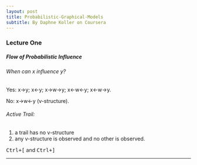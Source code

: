 ```yaml
---
layout: post
title: Probabilistic-Graphical-Models
subtitle: By Daphne Koller on Coursera
---
```



<script type="text/javascript" src="http://cdn.mathjax.org/mathjax/latest/MathJax.js?config=default"></script>
### Lecture One

##### Flow of Probabilistic Influence

###### When can x influence y?

Yes: x->y; x<-y; x->w->y; x<-w<-y; x<-w->y.

No: x->w<-y (v-structure).

###### Active Trail: 
1. a trail has no v-structure
2. any v-structure is observed and no other is observed.

<kbd>Ctrl+[</kbd> and <kbd>Ctrl+]</kbd>

---
